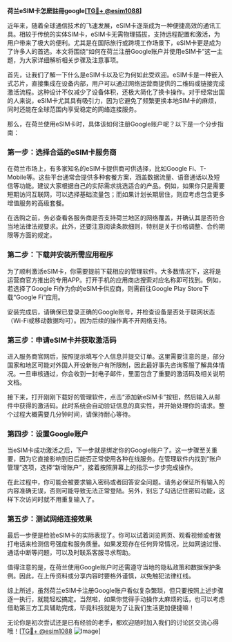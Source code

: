 **荷兰eSIM卡怎麽註冊google[[TG💪+ @esim1088](https://t.me/s/esim1088)]**

近年来，随着全球通信技术的飞速发展，eSIM卡逐渐成为一种便捷高效的通讯工具。相较于传统的实体SIM卡，eSIM卡无需物理插拔，支持远程配置和激活，为用户带来了极大的便利。尤其是在国际旅行或跨境工作场景下，eSIM卡更是成为了许多人的首选。本文将围绕“如何在荷兰注册Google账户并使用eSIM卡”这一主题，为大家详细解析相关步骤及注意事项。

首先，让我们了解一下什么是eSIM卡以及它为何如此受欢迎。eSIM卡是一种嵌入式芯片，直接集成在设备内部，用户可以通过网络运营商提供的二维码或链接完成激活流程。这种设计不仅减少了设备体积，还极大简化了换卡操作。对于经常出国的人来说，eSIM卡尤其具有吸引力，因为它避免了频繁更换本地SIM卡的麻烦，同时还能在全球范围内享受稳定的网络连接服务。

那么，在荷兰使用eSIM卡时，具体该如何注册Google账户呢？以下是一个分步指南：

### 第一步：选择合适的eSIM卡服务商

在荷兰市场上，有多家知名的eSIM卡提供商可供选择，比如Google Fi、T-Mobile等。这些平台通常会提供多种套餐方案，涵盖数据流量、语音通话以及短信等功能。建议大家根据自己的实际需求挑选适合的产品。例如，如果你只是需要短期访问互联网，可以选择基础流量包；而如果计划长期居住，则应考虑包含更多增值服务的高级套餐。

在选购之前，务必查看各服务商是否支持荷兰地区的网络覆盖，并确认其是否符合当地法律法规要求。此外，还要注意阅读条款细则，特别是关于价格调整、合约期限等方面的规定。

### 第二步：下载并安装所需应用程序

为了顺利激活eSIM卡，你需要提前下载相应的管理软件。大多数情况下，这将是运营商官方推出的专用APP。打开手机的应用商店搜索对应名称即可找到。例如，若选择了Google Fi作为你的eSIM卡供应商，则需前往Google Play Store下载“Google Fi”应用。

安装完成后，请确保已登录正确的Google账号，并检查设备是否处于联网状态（Wi-Fi或移动数据均可）。因为后续的操作离不开网络支持。

### 第三步：申请eSIM卡并获取激活码

进入服务商官网后，按照提示填写个人信息并提交订单。这里需要注意的是，部分国家和地区可能对外国人开设新账户有所限制，因此最好事先咨询客服了解具体情况。一旦审核通过，你会收到一封电子邮件，里面包含了重要的激活码及相关说明文档。

接下来，打开刚刚下载好的管理软件，点击“添加新eSIM卡”按钮，然后输入从邮件中获得的激活码。此时系统会自动验证信息的真实性，并开始处理你的请求。整个过程大概需要几分钟时间，请保持耐心等待。

### 第四步：设置Google账户

当eSIM卡成功激活之后，下一步就是绑定你的Google账户了。这一步骤至关重要，因为它直接影响到日后能否正常使用各种在线服务。在管理软件内找到“账户管理”选项，选择“新增账户”，接着按照屏幕上的指示一步步完成操作。

在此过程中，你可能会被要求输入密码或者回答安全问题。请务必保证所有输入的内容准确无误，否则可能导致无法正常登陆。另外，别忘了勾选记住密码功能，这样下次访问时就不用重复输入了。

### 第五步：测试网络连接效果

最后一步便是检验eSIM卡的实际表现了。你可以试着浏览网页、观看视频或者拨打电话来检测信号强度和服务质量。如果发现存在任何异常情况，比如网速过慢、通话中断等问题，可以及时联系客服寻求帮助。

值得注意的是，在荷兰使用Google账户时还需遵守当地的隐私政策和数据保护条例。因此，在上传资料或分享内容时要格外谨慎，以免触犯法律红线。

综上所述，虽然荷兰eSIM卡注册Google账户看似复杂繁琐，但只要按照上述步骤逐一执行，就能轻松搞定。当然啦，如果你觉得手动操作太麻烦的话，也可以考虑借助第三方工具辅助完成，毕竟科技就是为了让我们生活更加便捷嘛！

无论你是初次尝试还是已有经验的老手，都欢迎随时加入我们的讨论区交流心得哦！[[TG💪+ @esim1088](https://t.me/s/esim1088) ![Image](https://i.postimg.cc/4NQfJmqS/Snipaste-2025-05-13-00-14-12.png)]